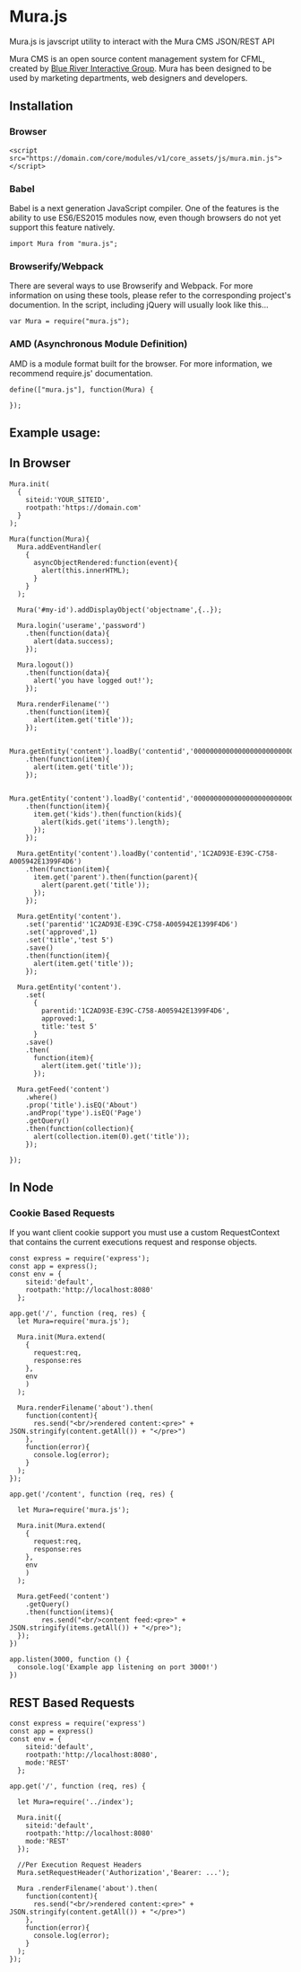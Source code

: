 # Mura.js

Mura.js is javscript utility to interact with the Mura CMS JSON/REST API

Mura CMS is an open source content management system for CFML, created by [Blue River Interactive Group](http://www.getmura.com). Mura has been designed to be used by marketing departments, web designers and developers.

## Installation

### Browser

```
<script src="https://domain.com/core/modules/v1/core_assets/js/mura.min.js"></script>
```

### Babel
Babel is a next generation JavaScript compiler. One of the features is the ability to use ES6/ES2015 modules now, even though browsers do not yet support this feature natively.
```
import Mura from "mura.js";
```

### Browserify/Webpack

There are several ways to use Browserify and Webpack. For more information on using these tools, please refer to the corresponding project's documention. In the script, including jQuery will usually look like this...

```
var Mura = require("mura.js");
```

### AMD (Asynchronous Module Definition)

AMD is a module format built for the browser. For more information, we recommend require.js' documentation.

```
define(["mura.js"], function(Mura) {

});
```


## Example usage:

## In Browser

```
Mura.init(
  {
    siteid:'YOUR_SITEID',
    rootpath:'https://domain.com'
  }
);

Mura(function(Mura){
  Mura.addEventHandler(
    {
      asyncObjectRendered:function(event){
        alert(this.innerHTML);
      }
    }
  );

  Mura('#my-id').addDisplayObject('objectname',{..});

  Mura.login('userame','password')
    .then(function(data){
      alert(data.success);
    });

  Mura.logout())
    .then(function(data){
      alert('you have logged out!');
    });

  Mura.renderFilename('')
    .then(function(item){
      alert(item.get('title'));
    });

  Mura.getEntity('content').loadBy('contentid','00000000000000000000000000000000001')
    .then(function(item){
      alert(item.get('title'));
    });

  Mura.getEntity('content').loadBy('contentid','00000000000000000000000000000000001')
    .then(function(item){
      item.get('kids').then(function(kids){
        alert(kids.get('items').length);
      });
    });

  Mura.getEntity('content').loadBy('contentid','1C2AD93E-E39C-C758-A005942E1399F4D6')
    .then(function(item){
      item.get('parent').then(function(parent){
        alert(parent.get('title'));
      });
    });

  Mura.getEntity('content').
    .set('parentid''1C2AD93E-E39C-C758-A005942E1399F4D6')
    .set('approved',1)
    .set('title','test 5')
    .save()
    .then(function(item){
      alert(item.get('title'));
    });

  Mura.getEntity('content').
    .set(
      {
        parentid:'1C2AD93E-E39C-C758-A005942E1399F4D6',
        approved:1,
        title:'test 5'
      }
    .save()
    .then(
      function(item){
        alert(item.get('title'));
      });

  Mura.getFeed('content')
    .where()
    .prop('title').isEQ('About')
    .andProp('type').isEQ('Page')
    .getQuery()
    .then(function(collection){
      alert(collection.item(0).get('title'));
    });

});
```

## In Node

### Cookie Based Requests

If you want client cookie support you must use a custom RequestContext
that contains the current executions request and response objects.

```
const express = require('express');
const app = express();
const env = {
    siteid:'default',
    rootpath:'http://localhost:8080'
  };

app.get('/', function (req, res) {
  let Mura=require('mura.js');

  Mura.init(Mura.extend(
    {
      request:req,
      response:res
    },
    env
    )
  );

  Mura.renderFilename('about').then(
    function(content){
      res.send("<br/>rendered content:<pre>" + JSON.stringify(content.getAll()) + "</pre>")
    },
    function(error){
      console.log(error);
    }
  );
});

app.get('/content', function (req, res) {

  let Mura=require('mura.js');

  Mura.init(Mura.extend(
    {
      request:req,
      response:res
    },
    env
    )
  );

  Mura.getFeed('content')
    .getQuery()
    .then(function(items){
        res.send("<br/>content feed:<pre>" + JSON.stringify(items.getAll()) + "</pre>");
  });
})

app.listen(3000, function () {
  console.log('Example app listening on port 3000!')
})
```

## REST Based Requests

```
const express = require('express')
const app = express()
const env = {
    siteid:'default',
    rootpath:'http://localhost:8080',
    mode:'REST'
  };

app.get('/', function (req, res) {

  let Mura=require('../index');

  Mura.init({
    siteid:'default',
    rootpath:'http://localhost:8080'
    mode:'REST'
  });

  //Per Execution Request Headers
  Mura.setRequestHeader('Authorization','Bearer: ...');

  Mura .renderFilename('about').then(
    function(content){
      res.send("<br/>rendered content:<pre>" + JSON.stringify(content.getAll()) + "</pre>")
    },
    function(error){
      console.log(error);
    }
  );
});
```
